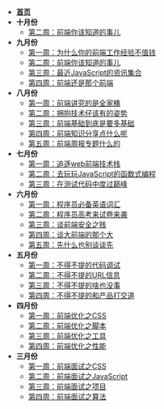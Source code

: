 - [__首页__](/?id=main)
- __十月份__ 
  - [第二周：前端你该知道的事儿](/10-2) 
- __九月份__
  - [第一周：为什么你的前端工作经验不值钱](/9-1) 
  - [第二周：前端你该知道的事儿](/9-2) 
  - [第三周：最近JavaScript的资讯集合](/9-3) 
  - [第四周：前端还是那个前端](/9-4) 
- __八月份__
  - [第一周：前端讲究的是全家桶](/8-1) 
  - [第二周：拥抱技术仔该有的姿势](/8-2) 
  - [第三周：前端基础到底是要多基础](/8-3) 
  - [第四周：前端知识分享点什么呢](/8-4) 
  - [第五周：前端周报专题什么的](/8-5) 
- __七月份__
  - [第一周：追逐web前端技术栈](/7-1) 
  - [第二周：去玩玩JavaScript的函数式编程](/7-2) 
  - [第三周：在测试代码中度过巅峰](/7-3) 
- __六月份__
  - [第一周：程序员必备英语词汇](/6-1)  
  - [第二周：程序员高考来试卷来袭](/6-2)  
  - [第三周：谈前端安全之贱](/6-3)  
  - [第四周：谈大前端的那个大](/6-4)  
  - [第五周：先什么也别谈谈先](/6-5)  
- __五月份__
  - [第一周：不得不提的代码调试](/5-1)
  - [第二周：不得不提的URL信息](/5-2)
  - [第三周：不得不提的啥也没事](/5-3)
  - [第四周：不得不提的和产品打交道](/5-4)
- __四月份__
  - [第一周：前端优化之CSS](/4-1)
  - [第二周：前端优化之脚本](/4-2)
  - [第三周：前端优化之工具](/4-3)
  - [第四周：前端优化之性能](/4-4)
- __三月份__
  - [第一周：前端面试之CSS](/3-1)
  - [第二周：前端面试之JavaScript](/3-2)
  - [第三周：前端面试之项目](/3-3)
  - [第四周：前端面试之算法](/3-4)  
